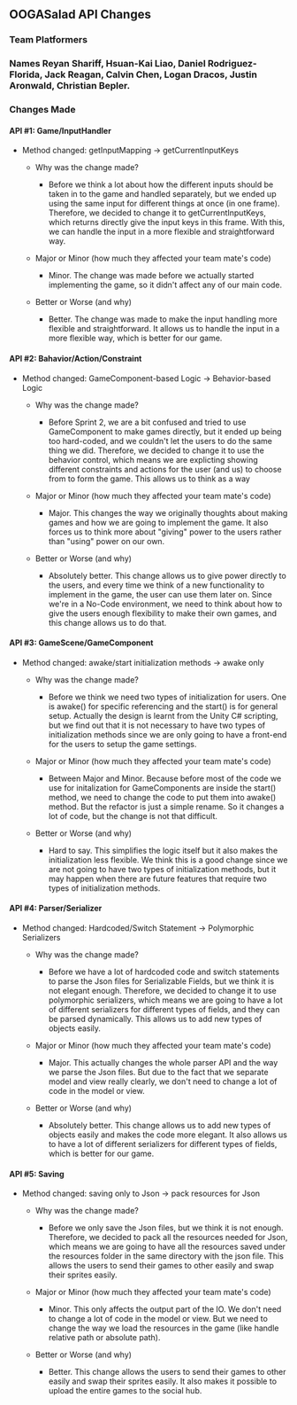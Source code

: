 ## OOGASalad API Changes
### Team Platformers
### Names Reyan Shariff, Hsuan-Kai Liao, Daniel Rodriguez-Florida, Jack Reagan, Calvin Chen, Logan Dracos, Justin Aronwald, Christian Bepler.

### Changes Made

#### API #1: Game/InputHandler

* Method changed: getInputMapping -> getCurrentInputKeys

    * Why was the change made?
      * Before we think a lot about how the different inputs should be taken in to the game and handled
        separately, but we ended up using the same input for different things at once (in one frame). 
        Therefore, we decided to change it to getCurrentInputKeys, which returns directly give the 
        input keys in this frame. With this, we can handle the input in a more flexible and 
        straightforward way.

    * Major or Minor (how much they affected your team mate's code)
      * Minor. The change was made before we actually started implementing the game, so it didn't affect
        any of our main code.

    * Better or Worse (and why)
      * Better. The change was made to make the input handling more flexible and straightforward.
        It allows us to handle the input in a more flexible way, which is better for our game.

#### API #2: Bahavior/Action/Constraint

* Method changed: GameComponent-based Logic -> Behavior-based Logic

    * Why was the change made?
      * Before Sprint 2, we are a bit confused and tried to use GameComponent to make games directly,
        but it ended up being too hard-coded, and we couldn't let the users to do the same thing we
        did. Therefore, we decided to change it to use the behavior control, which means we are 
        explicting showing different constraints and actions for the user (and us) to choose from to
        form the game. This allows us to think as a way

    * Major or Minor (how much they affected your team mate's code)
      * Major. This changes the way we originally thoughts about making games
        and how we are going to implement the game. It also forces us to think more about "giving" power
        to the users rather than "using" power on our own.

    * Better or Worse (and why)
      * Absolutely better. This change allows us to give power directly to the users, and every time
        we think of a new functionality to implement in the game, the user can use them later on.
        Since we're in a No-Code environment, we need to think about how to give the users enough
        flexibility to make their own games, and this change allows us to do that.

#### API #3: GameScene/GameComponent

* Method changed: awake/start initialization methods -> awake only

    * Why was the change made?
      * Before we think we need two types of initialization for users. One is awake() for specific 
        referencing and the start() is for general setup. Actually the design is learnt from the
        Unity C# scripting, but we find out that it is not necessary to have two types of initialization
        methods since we are only going to have a front-end for the users to setup the game settings.

    * Major or Minor (how much they affected your team mate's code)
      * Between Major and Minor. Because before most of the code we use for initalization for GameComponents
        are inside the start() method, we need to change the code to put them into awake() method. But
        the refactor is just a simple rename. So it changes a lot of code, but the change is not that
        difficult.

    * Better or Worse (and why)
      * Hard to say. This simplifies the logic itself but it also makes the initialization less
        flexible. We think this is a good change since we are not going to have two types of 
        initialization methods, but it may happen when there are future features that require two types
        of initialization methods.

#### API #4: Parser/Serializer

* Method changed: Hardcoded/Switch Statement -> Polymorphic Serializers

    * Why was the change made?
      * Before we have a lot of hardcoded code and switch statements to parse the Json files for
        Serializable Fields, but we think it is not elegant enough. Therefore, we decided to 
        change it to use polymorphic serializers, which means we are going to have a lot of 
        different serializers for different types of fields, and they can be parsed dynamically. 
        This allows us to add new types of objects easily.

    * Major or Minor (how much they affected your team mate's code)
      * Major. This actually changes the whole parser API and the way we parse the Json files.
        But due to the fact that we separate model and view really clearly, we don't need to
        change a lot of code in the model or view.

    * Better or Worse (and why)
      * Absolutely better. This change allows us to add new types of objects easily and
        makes the code more elegant. It also allows us to have a lot of different serializers
        for different types of fields, which is better for our game.

#### API #5: Saving

* Method changed: saving only to Json -> pack resources for Json

  * Why was the change made?
    * Before we only save the Json files, but we think it is not enough. Therefore, we decided to
      pack all the resources needed for Json, which means we are going to have all the resources
      saved under the resources folder in the same directory with the json file. 
      This allows the users to send their games to other easily and swap their sprites easily.

  * Major or Minor (how much they affected your team mate's code)
    * Minor. This only affects the output part of the IO. We don't need to change a lot of code
      in the model or view. But we need to change the way we load the resources in the game (like 
      handle relative path or absolute path).

  * Better or Worse (and why)
    * Better. This change allows the users to send their games to other easily and swap their
      sprites easily. It also makes it possible to upload the entire games to the social hub.